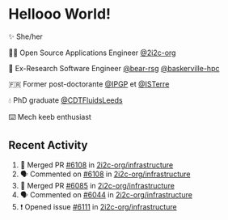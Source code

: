 # Hellooo World!

✨ She/her

👩‍💻 Open Source Applications Engineer [@2i2c-org](https://2i2c.org/)

🐻 Ex-Research Software Engineer [@bear-rsg](https://github.com/bear-rsg) [@baskerville-hpc](https://github.com/baskerville-hpc) 

🇫🇷 Former post-doctorante [@IPGP](https://github.com/IPGP) et [@ISTerre](https://www.isterre.fr/) 

💧 PhD graduate [@CDTFluidsLeeds](https://fluid-dynamics.leeds.ac.uk/) 

⌨️ Mech keeb enthusiast 

## Recent Activity 

<!--START_SECTION:activity-->
1. 🎉 Merged PR [#6108](https://github.com/2i2c-org/infrastructure/pull/6108) in [2i2c-org/infrastructure](https://github.com/2i2c-org/infrastructure)
2. 🗣 Commented on [#6108](https://github.com/2i2c-org/infrastructure/pull/6108#issuecomment-2912455031) in [2i2c-org/infrastructure](https://github.com/2i2c-org/infrastructure)
3. 🎉 Merged PR [#6085](https://github.com/2i2c-org/infrastructure/pull/6085) in [2i2c-org/infrastructure](https://github.com/2i2c-org/infrastructure)
4. 🗣 Commented on [#6044](https://github.com/2i2c-org/infrastructure/issues/6044#issuecomment-2905010385) in [2i2c-org/infrastructure](https://github.com/2i2c-org/infrastructure)
5. ❗ Opened issue [#6111](https://github.com/2i2c-org/infrastructure/issues/6111) in [2i2c-org/infrastructure](https://github.com/2i2c-org/infrastructure)
<!--END_SECTION:activity-->
